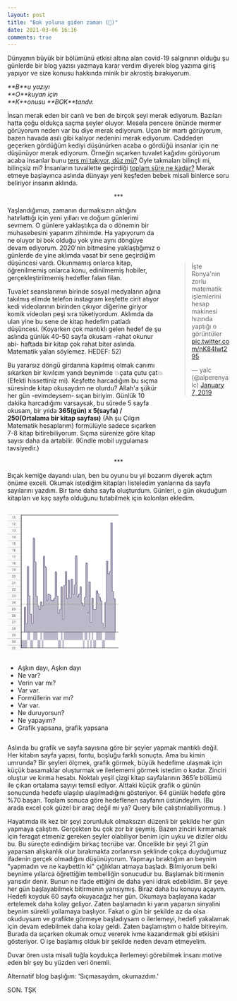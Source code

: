 ```yaml
---
layout: post
title: "Bok yoluna giden zaman (💩)"
date: 2021-03-06 16:16
comments: true
---
```


Dünyanın büyük bir bölümünü etkisi altına alan covid-19 salgınının olduğu şu günlerde bir blog yazısı yazmaya karar verdim diyerek blog yazıma giriş yapıyor ve size konusu hakkında minik bir akrostiş bırakıyorum.

<i>
**B**u yazıyı<br/>
**O**kuyan için<br/>
**K**onusu **BOK**tandır.<br/>
</i>


İnsan merak eden bir canlı ve ben de birçok şeyi merak ediyorum. Bazıları hatta çoğu oldukça saçma şeyler oluyor. Mesela pencere önünde mermer görüyorum neden var bu diye merak ediyorum.
Uçan bir martı görüyorum, bazen havada asılı gibi kalıyor nedenini merak ediyorum. Caddeden geçerken gördüğüm kediyi düşünürken acaba o gördüğü insanlar için ne düşünüyor merak ediyorum.
Örneğin sıçarken tuvalet kağıdını görüyorum acaba insanlar bunu [ters mi takıyor, düz mü?](https://twitter.com/askngdk/status/1342559744293298177) Öyle takmaları bilinçli mi, bilinçsiz mi?
İnsanların tuvallette geçirdiği [toplam süre ne kadar?](https://twitter.com/askngdk/status/1351189220489129985) Merak etmeye başlayınca aslında dünyayı yeni keşfeden bebek misali binlerce soru beliriyor insanın aklında.

<center> *** </center>
<div class="blog-and-twit">
  <div class="blog">
<p>
Yaşlandığımızı, zamanın durmaksızın aktığını hatırlattığı için yeni yılları ve doğum günlerimi sevmem. O günlere yaklaştıkça da o dönemin bir muhasebesini yaparım zihnimde.
Ha yapıyorum da ne oluyor bi bok olduğu yok yine
aynı döngüye devam ediyorum. 2020'nin bitmesine yaklaştığımız o günlerde de yine aklımda vasat bir sene geçirdiğim düşüncesi vardı. Okunmamış onlarca kitap, öğrenilmemiş onlarca konu, edinilmemiş hobiler, gerçekleştirilmemiş hedefler falan filan.
</p>
<p>
Tuvalet seanslarımın birinde sosyal medyaların ağına takılmış elimde telefon instagram keşfette cirit atıyor kedi videolarının birinden çıkıyor diğerine giriyor komik videoları peşi sıra tüketiyordum.
Aklımda da ulan yine bu sene de kitap hedefim patladı düşüncesi. (Koyarken çok mantıklı gelen hedef de şu aslında günlük 40-50 sayfa okusam -rahat okunur abi- haftada bir kitap çok rahat biter aslında. Matematik yalan söylemez. HEDEF: 52)
</p>
<p>
Bu yararsız döngü girdanına kapılmış olmak canımı sıkarken bir kıvılcım yandı beynimde 💥çata çutu çat💥(Efekti hissettiniz mi).
Keşfette harcadığım bu sıçma süresinde kitap okusaydım ne olurdu? Allah'a şükür her gün -evimdeysem- sıçan biriyim.
Günlük 10 dakika harcadığımı varsaysak, bu sürede 5 sayfa okusam, bir yılda <b>365(gün) x 5(sayfa) / 250(Ortalama bir kitap sayfası)</b> (Ah şu Çılgın Matematik hesaplarım) formülüyle sadece sıçarken 7-8 kitap bitirebiliyorum. Sıçma sürenize göre kitap sayısı daha da artabilir. (Kindle mobil uygulaması tavsiyedir.)
</p>
</div>

  <div class="twit">
    <blockquote class="twitter-tweet">
      <p lang="tr" dir="ltr">İşte Ronya&#39;nın zorlu matematik işlemlerini hesap makinesi hızında yaptığı o görüntüler
         <a href="https://t.co/nK84Iwt295">pic.twitter.com/nK84Iwt295</a></p>&mdash; yalc (@alperenyalc) <a href="https://twitter.com/alperenyalc/status/1082326193028952069?ref_src=twsrc%5Etfw">January 7, 2019</a>
    </blockquote>
    <script async src="https://platform.twitter.com/widgets.js" charset="utf-8"></script>
  </div>
</div>

<center> *** </center>


Bıçak kemiğe dayandı ulan, ben bu oyunu bu yıl bozarım diyerek açtım önüme exceli. Okumak istediğim kitapları listeledim yanlarına da sayfa sayılarını yazdım. Bir tane daha sayfa oluşturdum. Günleri, o gün okuduğum kitapları ve kaç sayfa olduğunu tutabilmek için kolonları ekledim.


<div class="conversation">
 <p>
    <img src="/public/images/okuma-grafigi.png" />
    </p>
  <ul>
    <li>Aşkın dayı, Aşkın dayı</li>
    <li>Ne var?</li>
    <li>Verin var mı?</li>
    <li>Var var.</li>
    <li>Formüllerin var mı?</li>
    <li>Var var.</li>
    <li>Ne duruyorsun?</li>
    <li>Ne yapayım?</li>
    <li>Grafik yapsana, grafik yapsana</li>
  </ul>

</div>

Aslında bu grafik ve sayfa sayısına göre bir şeyler yapmak mantıklı değil. Her kitabın sayfa yapısı, fontu, boşluğu farklı sonuçta. Ama bu kimin umrunda? Bir şeyleri ölçmek, grafik görmek, büyük hedefime ulaşmak için küçük basamaklar oluşturmak ve ilerlememi görmek istedim o kadar. Zinciri oluştur ve kırma hesabı. Noktalı yeşil çizgi kitap sayfalarının 365’e bölümü ile çıkan ortalama sayıyı temsil ediyor. Alttaki küçük grafik o günün sonucunda hedefe ulaşılıp ulaşılmadığını gösteriyor. 64 günlük hedefe göre %70 başarı. Toplam sonuca göre hedeflenen sayfanın üstündeyim. (Bu arada excel çok güzel bir araç değil mi ya? Query bile çalıştırılabiliyormuş. )

Hayatımda ilk kez bir şeyi zorunluluk olmaksızın düzenli bir şekilde her gün yapmaya çalıştım. Gerçekten bu çok zor bir şeymiş. Bazen zinciri kırmamak için feragat etmeniz gereken şeyler olabiliyor benim için uyku ve diziler oldu bu. 
Bu süreçte edindiğim birkaç tecrübe var. Öncelikle bir şeyi 21 gün yaparsan alışkanlık olur bırakmakta zorlanırsın şeklinde çokça duyduğumuz ifadenin gerçek olmadığını düşünüyorum. Yapmayı bıraktığım an beynim "yapmadın ve ne kaybettin ki" çığlıkları atmaya başladı. Bilmiyorum belki beynime yıllarca öğrettiğim tembelliğin sonucudur bu. Başlamak bitirmenin yarısıdır denir. Bunun ne ifade ettiğini de daha yeni idrak edebildim. Bir şeye her gün başlayabilmek bitirmenin yarısıymış. Biraz daha bu konuyu açayım. Hedefi koyduk 60 sayfa okuyacağız her gün. Okumaya başlayana kadar ertelemek daha kolay geliyor. Zaten başlamadın ki yarın yaparsın sinyalini beynim sürekli yollamaya başlıyor. Fakat o gün bir şekilde az da olsa okuduysam ve grafikte görmeye başladıysam o ilerlemeyi, hedefi yakalamak için devam edebilmek daha kolay geldi. Zaten başlamıştım o halde bitireyim. Burada da sıçarken okumak omuz vererek ivme kazandırmak gibi etkisini gösteriyor. O işe başlamış olduk bir şekilde neden devam etmeyelim. 

Duvar ören usta misali tuğla koydukça ilerlemeyi görebilmek insanı motive eden bir şey bu yüzden veri önemli.  

Alternatif blog başlığım:  'Sıçmasaydım, okumazdım.'

SON. TŞK

<style>
.conversation {
  display: flex;
  flex-wrap: wrap;
  align-items: center;
}
.conversation ul,.conversation p{
   width: 50%;

}
.blog-and-twit {
  display: flex;
  align-items: center;
  flex-wrap: wrap;
}
.twit {
  width: 25%;
  padding-left: 5%;
}
.blog {
  width: 70%;
}

@media (max-width: 48em) {
  .twit {
    width: 100%;
  }
  .blog {
    width: 100%;
  }
}

</style>
